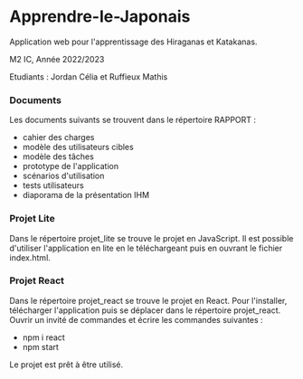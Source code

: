 # Apprendre-le-Japonais
Application web pour l'apprentissage des Hiraganas et Katakanas.

M2 IC, Année 2022/2023

Etudiants : 
Jordan Célia et Ruffieux Mathis

### Documents
Les documents suivants se trouvent dans le répertoire RAPPORT :
- cahier des charges
- modèle des utilisateurs cibles
- modèle des tâches
- prototype de l'application
- scénarios d'utilisation 
- tests utilisateurs 
- diaporama de la présentation IHM


### Projet Lite
Dans le répertoire projet_lite se trouve le projet en JavaScript. 
Il est possible d'utiliser l'application en lite en le téléchargeant puis en ouvrant le fichier index.html.


### Projet React 
Dans le répertoire projet_react se trouve le projet en React. 
Pour l'installer, télécharger l'application puis se déplacer dans le répertoire projet_react.
Ouvrir un invité de commandes et écrire les commandes suivantes :
- npm i react
- npm start

Le projet est prêt à être utilisé.






